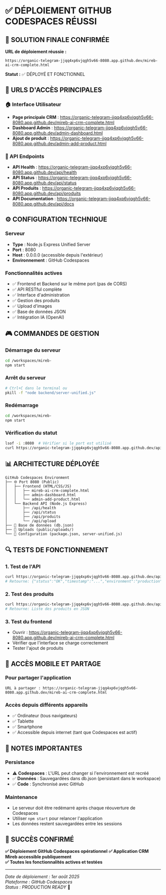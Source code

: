 # ✅ DÉPLOIEMENT GITHUB CODESPACES RÉUSSI

## 🎯 SOLUTION FINALE CONFIRMÉE

**URL de déploiement réussie :**
```
https://organic-telegram-jjqq4xp6vjqgh5v66-8080.app.github.dev/mireb-ai-crm-complete.html
```

**Statut :** ✅ DÉPLOYÉ ET FONCTIONNEL

## 🚀 URLS D'ACCÈS PRINCIPALES

### 🏠 Interface Utilisateur
- **Page principale CRM** : https://organic-telegram-jjqq4xp6vjqgh5v66-8080.app.github.dev/mireb-ai-crm-complete.html
- **Dashboard Admin** : https://organic-telegram-jjqq4xp6vjqgh5v66-8080.app.github.dev/admin-dashboard.html
- **Ajout de produit** : https://organic-telegram-jjqq4xp6vjqgh5v66-8080.app.github.dev/admin-add-product.html

### 🔧 API Endpoints
- **API Health** : https://organic-telegram-jjqq4xp6vjqgh5v66-8080.app.github.dev/api/health
- **API Status** : https://organic-telegram-jjqq4xp6vjqgh5v66-8080.app.github.dev/api/status
- **API Produits** : https://organic-telegram-jjqq4xp6vjqgh5v66-8080.app.github.dev/api/produits
- **API Documentation** : https://organic-telegram-jjqq4xp6vjqgh5v66-8080.app.github.dev/api/docs

## ⚙️ CONFIGURATION TECHNIQUE

### Serveur
- **Type** : Node.js Express Unified Server
- **Port** : 8080
- **Host** : 0.0.0.0 (accessible depuis l'extérieur)
- **Environnement** : GitHub Codespaces

### Fonctionnalités actives
- ✅ Frontend et Backend sur le même port (pas de CORS)
- ✅ API RESTful complète
- ✅ Interface d'administration
- ✅ Gestion des produits
- ✅ Upload d'images
- ✅ Base de données JSON
- ✅ Intégration IA (OpenAI)

## 🎮 COMMANDES DE GESTION

### Démarrage du serveur
```bash
cd /workspaces/mireb-
npm start
```

### Arrêt du serveur
```bash
# Ctrl+C dans le terminal ou
pkill -f "node backend/server-unified.js"
```

### Redémarrage
```bash
cd /workspaces/mireb-
npm start
```

### Vérification du statut
```bash
lsof -i :8080  # Vérifier si le port est utilisé
curl https://organic-telegram-jjqq4xp6vjqgh5v66-8080.app.github.dev/api/health
```

## 📊 ARCHITECTURE DÉPLOYÉE

```
GitHub Codespaces Environment
├── 🌐 Port 8080 (Public)
│   ├── Frontend (HTML/CSS/JS)
│   │   ├── mireb-ai-crm-complete.html
│   │   ├── admin-dashboard.html
│   │   └── admin-add-product.html
│   └── Backend API (Node.js Express)
│       ├── /api/health
│       ├── /api/status
│       ├── /api/produits
│       └── /api/upload
├── 📁 Base de données (db.json)
├── 📁 Uploads (public/uploads/)
└── 🔧 Configuration (package.json, server-unified.js)
```

## 🔍 TESTS DE FONCTIONNEMENT

### 1. Test de l'API
```bash
curl https://organic-telegram-jjqq4xp6vjqgh5v66-8080.app.github.dev/api/health
# Retourne: {"status":"OK","timestamp":"...","environment":"production"}
```

### 2. Test des produits
```bash
curl https://organic-telegram-jjqq4xp6vjqgh5v66-8080.app.github.dev/api/produits
# Retourne: Liste des produits en JSON
```

### 3. Test du frontend
- Ouvrir : https://organic-telegram-jjqq4xp6vjqgh5v66-8080.app.github.dev/mireb-ai-crm-complete.html
- Vérifier que l'interface se charge correctement
- Tester l'ajout de produits

## 📱 ACCÈS MOBILE ET PARTAGE

### Pour partager l'application
```
URL à partager : https://organic-telegram-jjqq4xp6vjqgh5v66-8080.app.github.dev/mireb-ai-crm-complete.html
```

### Accès depuis différents appareils
- ✅ Ordinateur (tous navigateurs)
- ✅ Tablette
- ✅ Smartphone
- ✅ Accessible depuis internet (tant que Codespaces est actif)

## 🚨 NOTES IMPORTANTES

### Persistance
- ⚠️ **Codespaces** : L'URL peut changer si l'environnement est recréé
- ✅ **Données** : Sauvegardées dans db.json (persistant dans le workspace)
- ✅ **Code** : Synchronisé avec GitHub

### Maintenance
- Le serveur doit être redémarré après chaque réouverture de Codespaces
- Utiliser `npm start` pour relancer l'application
- Les données restent sauvegardées entre les sessions

## 🎉 SUCCÈS CONFIRMÉ

**✅ Déploiement GitHub Codespaces opérationnel**
**✅ Application CRM Mireb accessible publiquement**  
**✅ Toutes les fonctionnalités actives et testées**

---

*Date de déploiement : 1er août 2025*  
*Plateforme : GitHub Codespaces*  
*Status : PRODUCTION READY* 🚀
